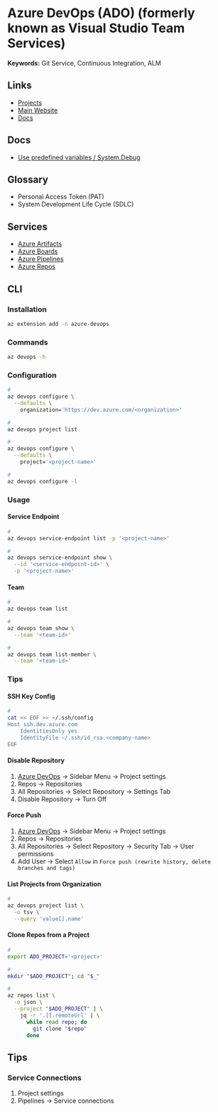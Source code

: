 # Azure DevOps (ADO) (formerly known as Visual Studio Team Services)

<!--
https://app.pluralsight.com/paths/skills/additional-devops-topics-on-microsoft-azure

https://linkedin.com/learning/react-js-building-an-interface-8551484/why-react-is-so-important
https://linkedin.com/learning/learning-azure-devops-10005641/use-azure-devops-to-enhance-application-development
https://linkedin.com/learning/visual-studio-tools-for-azure-devops/use-azure-devops-tools-from-the-visual-studio-ide
https://linkedin.com/learning/continuous-delivery-with-azure-devops/azure-devops-for-software-teams
https://linkedin.com/learning/azure-for-devops-application-infrastructure/the-need-for-agile-infrastructure
https://linkedin.com/learning/azure-devops-continuous-delivery-with-yaml-pipelines/devops-and-yaml-pipelines
https://linkedin.com/learning/azure-for-devops-implementing-development-processes/why-process-matters-in-devops
-->

**Keywords:** Git Service, Continuous Integration, ALM

## Links

- [Projects](https://dev.azure.com/)
- [Main Website](https://azure.microsoft.com/en-us/products/devops/)
- [Docs](https://learn.microsoft.com/en-us/cli/azure/devops?view=azure-cli-latest)

## Docs

- [Use predefined variables / System.Debug](https://learn.microsoft.com/en-us/azure/devops/pipelines/build/variables?view=azure-devops&tabs=yaml#systemdebug)

<!--
system.debug: true
-->

## Glossary

- Personal Access Token (PAT)
- System Development Life Cycle (SDLC)

## Services

- [Azure Artifacts](./azure-artifacts.md)
- [Azure Boards](./azure-boards.md)
- [Azure Pipelines](./azure-pipelines/README.md)
- [Azure Repos](./azure-repos.md)

## CLI

### Installation

```sh
az extension add -n azure-devops
```

### Commands

```sh
az devops -h
```

### Configuration

```sh
#
az devops configure \
  --defaults \
    organization='https://dev.azure.com/<organization>'

#
az devops project list

#
az devops configure \
  --defaults \
    project='<project-name>'

#
az devops configure -l
```

### Usage

#### Service Endpoint

```sh
#
az devops service-endpoint list -p '<project-name>'

#
az devops service-endpoint show \
  --id '<service-endpoint-id>' \
  -p '<project-name>'
```

<!--
az devops service-endpoint create

az devops service-endpoint update

az devops service-endpoint delete
-->

#### Team

```sh
#
az devops team list

#
az devops team show \
  --team '<team-id>'

#
az devops team list-member \
  --team '<team-id>'
```

<!--
az devops team create

az devops team delete

az devops team update
-->

### Tips

#### SSH Key Config

```sh
#
cat << EOF >> ~/.ssh/config
Host ssh.dev.azure.com
    IdentitiesOnly yes
    IdentityFile ~/.ssh/id_rsa.<company-name>
EOF
```

#### Disable Repository

1. [Azure DevOps](https://dev.azure.com/) -> Sidebar Menu -> Project settings
2. Repos -> Repositories
3. All Repositories -> Select Repository -> Settings Tab
4. Disable Repository -> Turn Off

#### Force Push

1. [Azure DevOps](https://dev.azure.com/) -> Sidebar Menu -> Project settings
2. Repos -> Repositories
3. All Repositories -> Select Repository -> Security Tab -> User permissions
4. Add User -> Select `Allow` in `Force push (rewrite history, delete branches and tags)`

#### List Projects from Organization

```sh
#
az devops project list \
  -o tsv \
  --query 'value[].name'
```

#### Clone Repos from a Project

```sh
#
export ADO_PROJECT='<project>'

#
mkdir "$ADO_PROJECT"; cd "$_"

#
az repos list \
  -o json \
  --project "$ADO_PROJECT" | \
    jq -r '.[].remoteUrl' | \
      while read repo; do
        git clone "$repo"
      done
```

## Tips

### Service Connections

<!--
AWS
-->

1. Project settings
2. Pipelines -> Service connections
